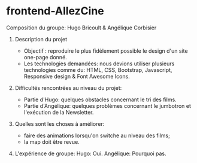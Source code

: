 # frontend-AllezCine

Composition du groupe: Hugo Bricoult & Angélique Corbisier

1. Description du projet
    * Objectif : reproduire le plus fidèlement possible le design d'un site one-page donné.
    * Les technologies demandées: nous devions utiliser plusieurs technologies comme du: HTML, CSS, Bootstrap, Javascript, Responsive design & Font Awesome Icons.

2. Difficultés rencontrées au niveau du projet: 
    * Partie d'Hugo: quelques obstacles concernant le tri des films. 
    * Partie d'Angélique: quelques problèmes concernant le jumbotron et l'exécution de la Newsletter. 

3. Quelles sont les choses à améliorer: 
    * faire des animations lorsqu'on switche au niveau des films;
    * la map doit être revue.

4. L'expérience de groupe: 
    Hugo: Oui. 
    Angélique: Pourquoi pas. 
